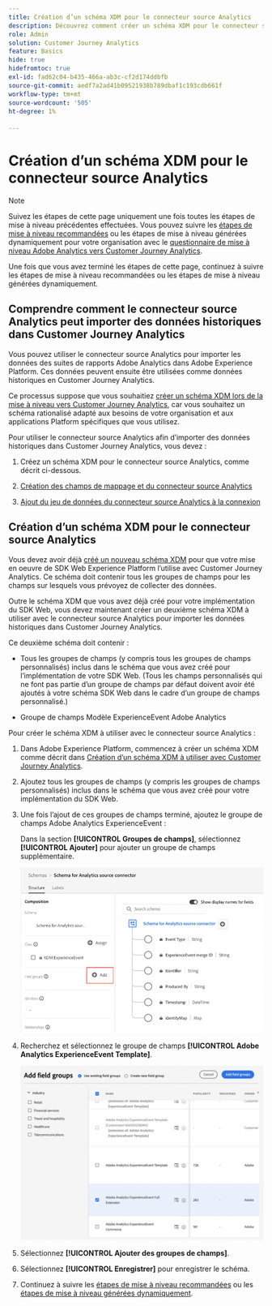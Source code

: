 ```yaml
---
title: Création d’un schéma XDM pour le connecteur source Analytics
description: Découvrez comment créer un schéma XDM pour le connecteur source Analytics
role: Admin
solution: Customer Journey Analytics
feature: Basics
hide: true
hidefromtoc: true
exl-id: fad62c04-b435-466a-ab3c-cf2d174ddbfb
source-git-commit: aedf7a2ad41b09521938b789dbaf1c193cdb661f
workflow-type: tm+mt
source-wordcount: '505'
ht-degree: 1%

---
```


# Création d’un schéma XDM pour le connecteur source Analytics

>[!NOTE]
> 
>Suivez les étapes de cette page uniquement une fois toutes les étapes de mise à niveau précédentes effectuées. Vous pouvez suivre les [étapes de mise à niveau recommandées](/help/getting-started/cja-upgrade/cja-upgrade-recommendations.md#recommended-upgrade-steps-for-most-organizations) ou les étapes de mise à niveau générées dynamiquement pour votre organisation avec le [questionnaire de mise à niveau Adobe Analytics vers Customer Journey Analytics](https://gigazelle.github.io/cja-ttv/).
>
>Une fois que vous avez terminé les étapes de cette page, continuez à suivre les étapes de mise à niveau recommandées ou les étapes de mise à niveau générées dynamiquement.

## Comprendre comment le connecteur source Analytics peut importer des données historiques dans Customer Journey Analytics

Vous pouvez utiliser le connecteur source Analytics pour importer les données des suites de rapports Adobe Analytics dans Adobe Experience Platform. Ces données peuvent ensuite être utilisées comme données historiques en Customer Journey Analytics.

Ce processus suppose que vous souhaitiez [créer un schéma XDM lors de la mise à niveau vers Customer Journey Analytics](/help/getting-started/cja-upgrade/cja-upgrade-schema-create.md), car vous souhaitez un schéma rationalisé adapté aux besoins de votre organisation et aux applications Platform spécifiques que vous utilisez.

Pour utiliser le connecteur source Analytics afin d’importer des données historiques dans Customer Journey Analytics, vous devez :

1. Créez un schéma XDM pour le connecteur source Analytics, comme décrit ci-dessous.

1. [Création des champs de mappage et du connecteur source Analytics](/help/getting-started/cja-upgrade/cja-upgrade-source-connector.md)

1. [Ajout du jeu de données du connecteur source Analytics à la connexion](/help/getting-started/cja-upgrade/cja-upgrade-source-connector-dataset.md)

## Création d’un schéma XDM pour le connecteur source Analytics

Vous devez avoir déjà [créé un nouveau schéma XDM](/help/getting-started/cja-upgrade/cja-upgrade-schema-create.md) pour que votre mise en oeuvre de SDK Web Experience Platform l’utilise avec Customer Journey Analytics. Ce schéma doit contenir tous les groupes de champs pour les champs sur lesquels vous prévoyez de collecter des données.

Outre le schéma XDM que vous avez déjà créé pour votre implémentation du SDK Web, vous devez maintenant créer un deuxième schéma XDM à utiliser avec le connecteur source Analytics pour importer les données historiques dans Customer Journey Analytics.

Ce deuxième schéma doit contenir :

* Tous les groupes de champs (y compris tous les groupes de champs personnalisés) inclus dans le schéma que vous avez créé pour l’implémentation de votre SDK Web. (Tous les champs personnalisés qui ne font pas partie d’un groupe de champs par défaut doivent avoir été ajoutés à votre schéma SDK Web dans le cadre d’un groupe de champs personnalisé.)

* Groupe de champs Modèle ExperienceEvent Adobe Analytics

Pour créer le schéma XDM à utiliser avec le connecteur source Analytics :

1. Dans Adobe Experience Platform, commencez à créer un schéma XDM comme décrit dans [Création d’un schéma XDM à utiliser avec Customer Journey Analytics](/help/getting-started/cja-upgrade/cja-upgrade-schema-create.md).

1. Ajoutez tous les groupes de champs (y compris les groupes de champs personnalisés) inclus dans le schéma que vous avez créé pour votre implémentation du SDK Web.

1. Une fois l’ajout de ces groupes de champs terminé, ajoutez le groupe de champs Adobe Analytics ExperienceEvent :

   Dans la section **[!UICONTROL Groupes de champs]**, sélectionnez **[!UICONTROL Ajouter]** pour ajouter un groupe de champs supplémentaire.

   ![Ajouter un groupe de champs au schéma](assets/schema-add-field-group.png)

1. Recherchez et sélectionnez le groupe de champs **[!UICONTROL Adobe Analytics ExperienceEvent Template]**.

   ![Ajouter le groupe de champs Adobe Analytics ExperienceEvent](assets/schema-experienceevent.png)

1. Sélectionnez **[!UICONTROL Ajouter des groupes de champs]**.

1. Sélectionnez **[!UICONTROL Enregistrer]** pour enregistrer le schéma.

1. Continuez à suivre les [étapes de mise à niveau recommandées](/help/getting-started/cja-upgrade/cja-upgrade-recommendations.md#recommended-upgrade-steps-for-most-organizations) ou les [ étapes de mise à niveau générées dynamiquement](https://gigazelle.github.io/cja-ttv/).
